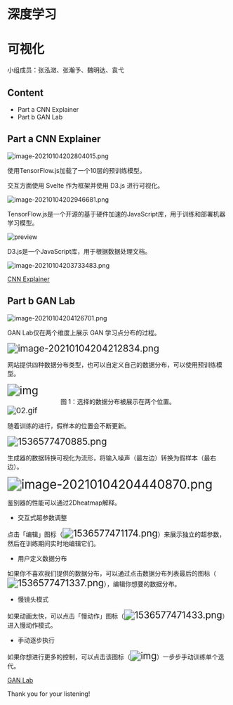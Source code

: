 # 深度学习

# 可视化

小组成员：张泓潋、张瀚予、魏明达、袁弋

<!-- .slide -->

## Content

- Part a      CNN Explainer
- Part b      GAN Lab 

<!-- .slide -->

## Part a      CNN Explainer

<img src="https://i.loli.net/2021/01/04/xp21Sz75EeCXtIB.png" alt="image-20210104202804015.png" style="zoom:100%;" />

使用TensorFlow.js加载了一个10层的预训练模型。

交互方面使用 Svelte 作为框架并使用 D3.js 进行可视化。

<!-- .slide -->

![image-20210104202946681.png](https://i.loli.net/2021/01/04/6CPhjoYFzyW1qvJ.png)

TensorFlow.js是一个开源的基于硬件加速的JavaScript库，用于训练和部署机器学习模型。

<!-- .slide -->

![preview](https://pic1.zhimg.com/v2-0f4a1268171a38fc4b058822dee8ccec_r.jpg)

D3.js是一个JavaScript库，用于根据数据处理文档。

<!-- .slide -->

![image-20210104203733483.png](https://i.loli.net/2021/01/04/Xs9qhRBS4eOWDwL.png)

[CNN Explainer](https://poloclub.github.io/cnn-explainer/)  

<!-- .slide -->

## Part b  GAN Lab

![image-20210104204126701.png](https://i.loli.net/2021/01/04/LiyEVacTHe5USdw.png)

GAN Lab仅在两个维度上展示 GAN 学习点分布的过程。

<!-- .slide -->

<img src="https://i.loli.net/2021/01/04/qnXw3eJbkVhzl74.png" alt="image-20210104204212834.png" style="zoom:150%;" />

网站提供四种数据分布类型，也可以自定义自己的数据分布，可以使用预训练模型。

<!-- .slide -->

<img src="https://i.loli.net/2021/01/05/2sYFwp5qoTSQtyf.png" alt="img" style="zoom:175%;" />

<center>图 1：选择的数据分布被展示在两个位置。</center>

<!-- .slide -->

<img src="https://i.loli.net/2021/01/04/UIDwBAo9L8elmCN.gif" alt="02.gif" style="zoom:125%;" />

随着训练的进行，假样本的位置会不断更新。

<!-- .slide -->

<img src="https://i.loli.net/2021/01/05/D8HkF36MRKUXWlo.png" alt="1536577470885.png" style="zoom:150%;" />

生成器的数据转换可视化为流形，将输入噪声（最左边）转换为假样本（最右边）。

<!-- .slide -->

<img src="https://i.loli.net/2021/01/05/fs95YEacqyokV4S.png" alt="image-20210104204440870.png" style="zoom:200%;" />

鉴别器的性能可以通过2Dheatmap解释。

<!-- .slide -->

- 交互式超参数调整

点击「编辑」图标（<img src="https://i.loli.net/2021/01/05/lQmZx3eRDCOcg12.png" alt="1536577471174.png" style="zoom:150%;" />）来展示独立的超参数，然后在训练期间实时地编辑它们。

- 用户定义数据分布

如果你不喜欢我们提供的数据分布，可以通过点击数据分布列表最后的图标（<img src="https://i.loli.net/2021/01/05/23RPLu7dn94Ce1c.png" alt="1536577471337.png" style="zoom:150%;" />），编辑你想要的数据分布。
<!-- .slide -->

- 慢镜头模式

如果动画太快，可以点击「慢动作」图标（<img src="https://i.loli.net/2021/01/05/DTt7KxnCechi6kf.png" alt="1536577471433.png" style="zoom:150%;" />）进入慢动作模式。

- 手动逐步执行

如果你想进行更多的控制，可以点击该图标（<img src="https://i.loli.net/2021/01/05/bWjs7SOv51zGQYF.png" alt="img" style="zoom:150%;" />）一步步手动训练单个迭代。

[GAN Lab](https://poloclub.github.io/ganlab/) 

<!-- .slide -->

Thank you for your listening!
